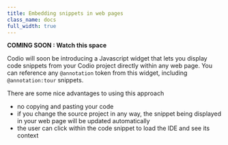 ```yaml
---
title: Embedding snippets in web pages
class_name: docs
full_width: true
---
```


**COMING SOON : Watch this space**

Codio will soon be introducing a Javascript widget that lets you display code snippets from your Codio project directly within any web page. You can reference any `@annotation` token from this widget, including `@annotation:tour` snippets.

There are some nice advantages to using this approach

- no copying and pasting your code
- if you change the source project in any way, the snippet being displayed in your web page will be updated automatically
- the user can click within the code snippet to load the IDE and see its context

